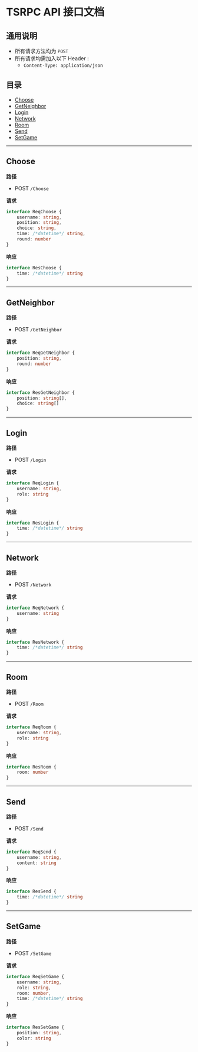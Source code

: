
# TSRPC API 接口文档

## 通用说明

- 所有请求方法均为 `POST`
- 所有请求均需加入以下 Header :
    - `Content-Type: application/json`

## 目录

- [Choose](#/Choose)
- [GetNeighbor](#/GetNeighbor)
- [Login](#/Login)
- [Network](#/Network)
- [Room](#/Room)
- [Send](#/Send)
- [SetGame](#/SetGame)

---

## Choose <a id="/Choose"></a>

**路径**
- POST `/Choose`

**请求**
```ts
interface ReqChoose {
    username: string,
    position: string,
    choice: string,
    time: /*datetime*/ string,
    round: number
}
```

**响应**
```ts
interface ResChoose {
    time: /*datetime*/ string
}
```

---

## GetNeighbor <a id="/GetNeighbor"></a>

**路径**
- POST `/GetNeighbor`

**请求**
```ts
interface ReqGetNeighbor {
    position: string,
    round: number
}
```

**响应**
```ts
interface ResGetNeighbor {
    position: string[],
    choice: string[]
}
```

---

## Login <a id="/Login"></a>

**路径**
- POST `/Login`

**请求**
```ts
interface ReqLogin {
    username: string,
    role: string
}
```

**响应**
```ts
interface ResLogin {
    time: /*datetime*/ string
}
```

---

## Network <a id="/Network"></a>

**路径**
- POST `/Network`

**请求**
```ts
interface ReqNetwork {
    username: string
}
```

**响应**
```ts
interface ResNetwork {
    time: /*datetime*/ string
}
```

---

## Room <a id="/Room"></a>

**路径**
- POST `/Room`

**请求**
```ts
interface ReqRoom {
    username: string,
    role: string
}
```

**响应**
```ts
interface ResRoom {
    room: number
}
```

---

## Send <a id="/Send"></a>

**路径**
- POST `/Send`

**请求**
```ts
interface ReqSend {
    username: string,
    content: string
}
```

**响应**
```ts
interface ResSend {
    time: /*datetime*/ string
}
```

---

## SetGame <a id="/SetGame"></a>

**路径**
- POST `/SetGame`

**请求**
```ts
interface ReqSetGame {
    username: string,
    role: string,
    room: number,
    time: /*datetime*/ string
}
```

**响应**
```ts
interface ResSetGame {
    position: string,
    color: string
}
```

